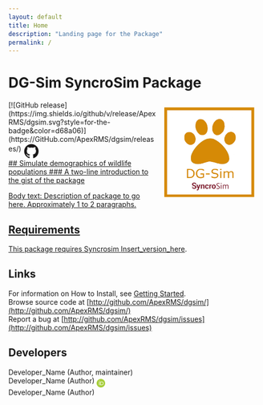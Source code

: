 ```yaml
---
layout: default
title: Home
description: "Landing page for the Package"
permalink: /
---
```


# **DG-Sim** SyncroSim Package
<img align="right" style="padding: 13px" width="180" src="assets/images/logo/dgsim-sticker.png">
[![GitHub release](https://img.shields.io/github/v/release/ApexRMS/dgsim.svg?style=for-the-badge&color=d68a06)](https://GitHub.com/ApexRMS/dgsim/releases/)    <a href="https://github.com/ApexRMS/dgsim"><img align="middle" style="padding: 1px" width="30" src="assets/images/logo/github-trans2.png">
<br>
## Simulate demographics of wildlife populations
### A two-line introduction to the gist of the package


Body text: Description of package to go here. Approximately 1 to 2 paragraphs.

## Requirements

This package requires Syncrosim [Insert_version_here](https://syncrosim.com/download/).

## Links

For information on How to Install, see [Getting Started](https://apexrms.github.io/dgsim/getting_started.html).
<br>
Browse source code at
[http://github.com/ApexRMS/dgsim/](http://github.com/ApexRMS/dgsim/)
<br>
Report a bug at
[http://github.com/ApexRMS/dgsim/issues](http://github.com/ApexRMS/dgsim/issues)

## Developers

Developer_Name (Author, maintainer)
<br>
Developer_Name (Author) <a href="https://orcid.org/Enter_Your_Link_Here"><img align="middle" style="padding: 0.5px" width="17" src="assets/images/ORCID.png"></a>
<br>
Developer_Name (Author)
